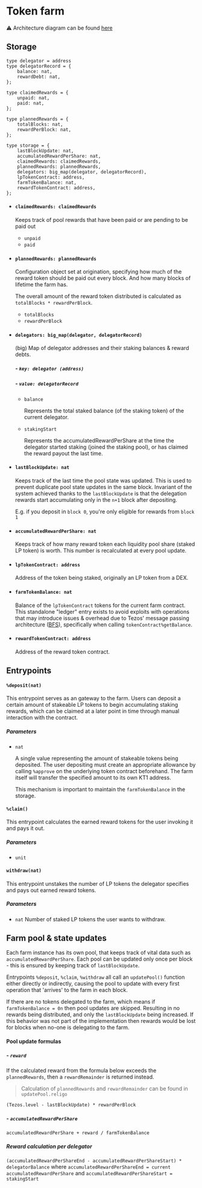 # Token farm

⚠️ Architecture diagram can be found [here](https://viewer.diagrams.net/?highlight=0000ff&edit=_blank&layers=1&nav=1&title=staker%20farm#R7Vxtc5s4EP41nul9iAckXj8madJ2LnftXHJzTb8pRrZpMfJgHMf99ScZCRDCNgkC42nd6QSEBPLus7vPLpJH8Hrx8iFBy%2FlfJMDRCBjBywi%2BHwFg%2Bp5L%2F7CWbdbiukbWMEvCgHcqGu7Dn5g3im7rMMArqWNKSJSGS7lxQuIYT1KpDSUJ2cjdpiSSn7pEM6w03E9QpLb%2BFwbpPGv1gFu0f8ThbC6ebDp%2BdmWBRGf%2BTVZzFJBNqQnejOB1QkiaHS1ernHEhCfkko273XM1n1iC47TJAPAp%2BHfrTD%2FCz3f38%2FQBffvoxxc24JNLt%2BIb44AKgJ%2BSJJ2TGYlRdFO0XiVkHQeY3dakZ0WfO0KWvPE7TtMt1yZap4Q2zdNFxK%2FiOLhkuqGnkwitVuEka7wNo6JLmmy%2Flk8e6YkxNjwgGt4zkBn52bZ89gUn4QKnOOGNqrC4%2FFZknUzwAQkBLqEUJTOcHugIueKZ%2FEqP4Mr4gAmdT7KlHRIcoTR8lgGGOE5neb986BcS0kkDg9uUBzmguEWZwDLke2RT5cMKRNCD0jyKph1OXoEZ8zSQ4XgwZDzYx9DwEqZfi5707FHckR4Xg9jJtjVYTL8pWMx%2BwAIEKnOw2M3AQu0TbUvdlqzDav%2BDfEt%2BjmFXvFF1YpbfdoApDaAH2Zy1Yt2CQwK72xTtZgnrBfJ1o12A%2BCjarU7A%2FlqIOlXHWUHQ0QGub3ePOB5unlG05nJQEFjgi%2BlvMw9TfL9EO1VtKAuTsTSlMfWaRIRFwpjEDJ8BWs1zeK7ShPzIuQ04BIhnnKT45aAGhbG6piQ5z%2BOS3BQcynS5Qc9L%2FAkY9n6tS4HstXKFilxvL80xbXIi%2Buyrp4QezdjR3Zcdx%2FyBY32CHwEYIOxNJ7nAS1eciYefpnoED20ZsUaN3AW1LsvdrHIIbXK3auROz2tFf%2F%2Fw5z9q67sZeRYq%2BUOvTmzsBVadTjzwBB1Hj04c15GU4vgnV4pz0qhWofTHgloLOgYGEXgsR6Yuvns47lT7u%2B4BpqOMNi27dnRf6YGrGDygVkvnYKcJildTnLxbr2hixiyaKRFHU9Wqmcbu0BOOZAihKJzF9HhCocByuytmhSHN1i%2F5hUUYBBla8Sr8iZ5292Mg4jqiN7evRvb7WlgdMhXF3POSA3%2FIqJzV17kBCnS%2FwsZFUHoryRddyHS6wt3kekatanrjv2PT82Vv4ftO45QPlHO%2BnPjWsuBTVQ20U%2BNWccEUwa0w3oVwE8M0TwHQ9vZ5QfMrx5J5K2hnny%2FSXYTRAzCmjqD08eQbdmjNanIR4CVZhaqG29Cq6XQKJrVUN3CeHFsTrQJeJaraNbTKAiqt6oxVme2KBUa%2FlbEWtKpplUs%2F%2F2qnHzUX2VGT3AYMFAc7%2FaEfeMg%2BT%2BSyOnyeCQxXp8%2FrwYvZpzWzwrIey9c6M7Oua8S%2BXOXy%2Bn6dIBh2YZUmTxjQcpmQ50Gboq3TFA3HHbzxua2M7%2Ffbn1124A4rLnqKBUJmgZMIhYs8Kq7jwcdFUXrQYYzAdLTGxbwyPrbrbtuD5fqKlrM6jE7mb7N%2FtUXu3YeNIHFaas8%2BmorfDRKCujprZwkB9E7qLHurszaudkDtju9tBVlXpjw%2BPFKQPdy%2Fo1fP7Whu%2B9Kb%2Byqe22RNTx6NHd8rxWPqbQ0LHi7P0ZNfvjpnqUx5HS8R9eIDDsqWToYMPFMu0InFSMMlzPZpK%2Bjm2DC9SgWd0s83LKFrYOA9WKT2itKbAogLZRjmmVunEcFWq%2FMRWseTOaZTNaaUUlHBoMmc3SdmJh4%2BU3ww7s7WNAzWQ9g6S%2FiW58gr0fTQ9r1Fe%2F4USC9b8k27cyniO5VwMKEOYxKykYt1lIZM1eFM0fnw1684ToVpmacu6oOT0LAWnnQYFBtWFGmaRzj2ReXV26sHuEcWkFaXRtkHOHzTwX3VSIHK%2FGB1UQVbSDHiiypYYj%2FkRRVAJym0HKNCClv6%2FB48uLpIZhOm8yBBG3q%2FfZW283snaxrw5P7bP4X%2FfnPBuiDZhIJjbwpdWeBtHy5pa86eRydKnutds21XVss5zXzzayOaDSrlRR8ejDfV%2FmJezQKOZVfip1isns8301NnIUcYbslFIRZyRLwZcnQRlW4d0QW6hpxQtC05CHjAcWXPjD92elsJZKlLIeZotUscwzREbPwTihDNIukRYbwiW5v9C%2BicEgrfl%2BleW0IhSKQ3tqpMZVzd8NCdzqFaPuBv%2BM6eZ%2Fh1S%2Bp7pRlQzckDHFGsJDvcnZ%2BIL6q7pWBdKi42N5dlDDuTsbqHZ0YlfI77dFTpWieXrhoSUICWqXb89rPrRpEwqNuD1q%2BEbUXCWVQ1bi%2BvHz7%2F80iP7j79fbNL7PkuKLEJavP14dsF%2FS8u0Ank1xTtUBGlsgpkUfN9gM3DdJ2CZQhIewpVh0U%2FetQKDbuygMJza%2FRa95ofdKZXNZtHwff1Kt1Rhg1Kgt233pL1ma6zrkj89EVZsdLjvHfJWpWXCKZZFwRcrwbKVlfbZC017Wvso1jH3z6KZf5uRa91VbBeXZSlLvFTNDKMH37ZK%2F%2BjdSmLS%2F3cVnWovmzwazoEmnQUWAzD1%2FrGtofiiRrvucaM2ZpG%2BxCdY0pSffXqnDzK22q%2BF%2BEZZquR3xZMaqK8zviiQwly4KChRHCvkhYsPZGDnha%2FPpbZRvEbbvDmfw%3D%3D)

## Storage

```
type delegator = address
type delegatorRecord = {
    balance: nat,
    rewardDebt: nat,
};

type claimedRewards = {
    unpaid: nat,
    paid: nat,
};

type plannedRewards = {
    totalBlocks: nat,
    rewardPerBlock: nat,
};

type storage = {
    lastBlockUpdate: nat,
    accumulatedRewardPerShare: nat,
    claimedRewards: claimedRewards,
    plannedRewards: plannedRewards,
    delegators: big_map(delegator, delegatorRecord),
    lpTokenContract: address,
    farmTokenBalance: nat,
    rewardTokenContract: address,
};
```

- #### `claimedRewards: claimedRewards`

    Keeps track of pool rewards that have been paid or are pending to be paid out

    - `unpaid` 
    - `paid`

- #### `plannedRewards: plannedRewards`

    Configuration object set at origination, specifying how much of the reward token
    should be paid out every block. And how many blocks of lifetime the farm has.

    The overall amount of the reward token distributed is calculated as `totalBlocks * rewardPerBlock`.

    - `totalBlocks`
    - `rewardPerBlock`

- #### `delegators: big_map(delegator, delegatorRecord)`

    (big) Map of delegator addresses and their staking balances & reward debts.


    ##### - `key: delegator (address)`
    ##### - `value: delegatorRecord`
    - `balance`
        
        Represents the total staked balance (of the staking token) of the current delegator.

    - `stakingStart`

        Represents the accumulatedRewardPerShare at the time the delegator started staking (joined the staking pool), or has claimed the reward payout the last time.

- #### `lastBlockUpdate: nat`

    Keeps track of the last time the pool state was updated. This is used to prevent
    duplicate pool state updates in the same block. Invariant of the system achieved thanks to the
    `lastBlockUpdate` is that the delegation rewards start accumulating only in the `n+1` block after depositing.

    E.g. if you deposit in `block 0`, you're only eligible for rewards from `block 1`

- #### `accumulatedRewardPerShare: nat`

    Keeps track of how many reward token each liquidity pool share (staked LP token) is worth. This number is recalculated at every pool update.

- #### `lpTokenContract: address`
    Address of the token being staked, originally an LP token from a DEX.

- #### `farmTokenBalance: nat`
    Balance of the `lpTokenContract` tokens for the current farm contract. This standalone "ledger" entry exists to
    avoid exploits with operations that may introduce issues & overhead due to Tezos' message passing architecture ([BFS](https://forum.tezosagora.org/t/smart-contract-vulnerabilities-due-to-tezos-message-passing-architecture/2045)), specifically when calling `tokenContract%getBalance`.

- #### `rewardTokenContract: address`

    Address of the reward token contract.



## Entrypoints

#### `%deposit(nat)`

This entrypoint serves as an gateway to the farm. Users can deposit a certain amount of stakeable LP tokens to begin
accumulating staking rewards, which can be claimed at a later point in time through manual interaction with the contract.

##### Parameters

- `nat`

    A single value representing the amount of stakeable tokens being deposited. The user depositing
    must create an appropriate allowance by calling `%approve` on the underlying token contract beforehand. The farm itself will
    transfer the specified amount to its own KT1 address.

    This mechanism is important to maintain the `farmTokenBalance` in the storage.


#### `%claim()`

This entrypoint calculates the earned reward tokens for the user invoking it and pays it out.

##### Parameters

- `unit`

#### `withdraw(nat)`

This entrypoint unstakes the number of LP tokens the delegator specifies and pays out earned reward tokens.
##### Parameters

- `nat`
    Number of staked LP tokens the user wants to withdraw.


## Farm pool & state updates

Each farm instance has its own pool, that keeps track of vital data such as `accumulatedRewardPerShare`. Each
pool can be updated only once per block - this is ensured by keeping track of `lastBlockUpdate`.

Entrypoints `%deposit`, `%claim`, `%withdraw` all call an `updatePool()` function either directly or indirectly, causing the
pool to update with every first operation that 'arrives' to the farm in each block.

If there are no tokens delegated to the farm, which means if `farmTokenBalance = 0n` then pool updates are skipped. Resulting
in no rewards being distributed, and only the `lastBlockUpdate` being increased. If this behavior was not part of the implementation then rewards would be lost for blocks when no-one is delegating to the farm.

#### Pool update formulas

##### - `reward`

If the calculated reward from the formula below exceeds the `plannedRewards`, then a `rewardRemainder` is returned instead.
> Calculation of `plannedRewards` and `rewardRemainder` can be found in `updatePool.religo`

`(Tezos.level - lastBlockUpdate) * rewardPerBlock`

##### - `accumulatedRewardPerShare`

`accumulatedRewardPerShare + reward / farmTokenBalance`


##### Reward calculation per delegator

`(accumulatedRewardPerShareEnd - accumulatedRewardPerShareStart) * delegatorBalance` where
`accumulatedRewardPerShareEnd = current accumulatedRewardPerShare` and 
`accumulatedRewardPerShareStart = stakingStart`